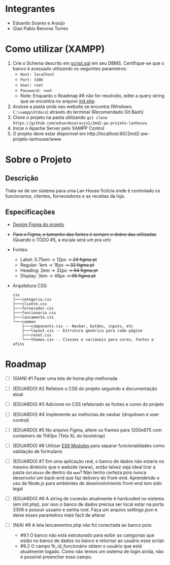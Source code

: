 # Integrantes

-   Eduardo Soares e Araújo
-   Gian Pablo Benvive Torres

# Como utilizar (XAMPP)

[//]: # "TODO: Remover a dica de alterar a raiz do projeto. É mais facil só falar pra pessoa seguir até o caminho http://localhost:80/2md2-pw-projeto-lanhouse/www"

1.  Crie o Schema descrito em [script.sql](project-data/banco-de-dados/script.sql) em seu DBMS. Certifique-se que o banco é acessado utilizando os seguintes parametros:
    -   `Host: localhost`
    -   `Port: 3306`
    -   `User: root`
    -   `Password: root`
    -   Note: Enquanto o Roadmap #8 não for resolvido, edite a query string que se encontra no arquivo [init.php](www/database/init.php)
2.  Acesse a pasta onde seu website se encontra (Windows: `C:\xampp\htdocs`) através do terminal (Recomendado Git Bash)
3.  Clone o projeto na pasta utilizando `git clone https://github.com/eduardosaraujo1/2md2-pw-projeto-lanhouse`.
4.  Inicie o Apache Server pelo XAMPP Control
5.  O projeto deve estar disponivel em http://localhost:80/2md2-pw-projeto-lanhouse/www

# Sobre o Projeto

## Descrição

Trata-se de um sistema para uma Lan House fictícia onde é controlado os funcionarios, clientes, fornecedores e as receitas da loja.

## Especificações

-   [Design Figma do projeto](https://www.figma.com/design/PGKnYiHtQ5wEX7GWklSsVg/Projeto-LanHouse?node-id=0-1&t=JGkDWUHh2upO3IXY-1)
-   ~~Para o Figma, o tamanho das fontes é sempre o dobro das utilizadas~~ (Quando o TODO #5, a escala será um pra um)
-   Fontes:
    -   Label: 0.75em -> 12px ~~-> 24 figma pt~~
    -   Regular: 1em -> 16px ~~-> 32 figma pt~~
    -   Heading: 2em -> 32px ~~-> 64 figma pt~~
    -   Display: 3em -> 48px ~~-> 96 figma pt~~
-   Arquitetura CSS:

    ```
    css
    ├───categoria.css
    ├───cliente.css
    ├───fornecedor.css
    ├───funcionario.css
    ├───lancamento.css
    └───common
        ├───components.css -- Navbar, botões, inputs, etc
        ├───layout.css -- Estrutura genérica para cada página
        ├───reset.css
        └───themes.css -- Classes e variáveis para cores, fontes e afins
    ```

# Roadmap

-   [ ] (GIAN) #1 Fazer uma tela de home.php melhorada
-   [ ] (EDUARDO) #2 Refatore o CSS do projeto seguindo a documentação atual
-   [ ] (EDUARDO) #3 Adicione no CSS refatorado as fontes e cores do projeto
-   [ ] (EDUARDO) #4 Implemente as melhorias de navbar (dropdown e user control)
-   [ ] (EDUARDO) #5 No arquivo Figma, altere os frames para 1200x675 com containers de 1140px (Tela XL do bootstrap)
-   [ ] (EDUARDO) #6 Utilizar [ES6 Modules](https://developer.mozilla.org/en-US/docs/Web/JavaScript/Guide/Modules) para separar funcionalidades como validação de formulario
-   [ ] (EDUARDO) #7 Em uma aplicação real, o banco de dados não estaria no mesmo diretorio que o website (www), então talvez seja ideal tirar a pasta `database` de dentro da `www`? Não tenho certeza pois nunca desenvolvi um back-end que faz delivery do front-end. Aprendendo o uso de Node.js para ambientes de desenvolvimento front-end tem sido legal
-   [ ] (EDUARDO) #8 A string de conexão atualmente é hardcoded no sistema (em init.php), por isso o banco de dados precisa ser local estar na porta 3306 e possuir usuario e senha root. Faça um arquivo settings.json e deixe esses parametros mais facil de alterar
-   [ ] (N/A) #9 A tela lancamentos.php não foi conectada ao banco pois:

    -   #9.1 O banco não está estruturado para exibir as categorias que estão no banco de dados no banco e retornar ao usuário esse script.
    -   #9.2 O campo fk_id_funcionário obtem o usuário que está atualmente logado. Como não temos um sistema de login ainda, não é possível preencher esse campo.

